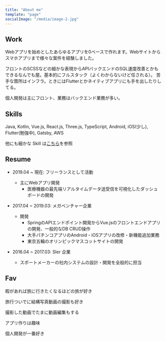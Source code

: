 ```yaml
---
title: "About me"
template: "page"
socialImage: "/media/image-2.jpg"
---
```

## Work

Webアプリを始めとしたあらゆるアプリを0ベースで作れます。Webサイトからスマホアプリまで様々な案件を経験しました。

フロントのSCSSなどの細かな表現からAPIバックエンドのSQL速度改善とかもできるなんでも屋。基本的にフルスタック（よくわからないけど任される）。
苦手な箇所はインフラ。ときにはFlutterとかネイティブアプリにも手を出したりしてる。

個人開発は主にフロント、業務はバックエンド業務が多い。

## Skills

Java, Kotlin, Vue.js, React.js, Three.js, TypeScript, Android, iOS(少し), Flutter(勉強中), Gatsby, AWS

他にも細かな Skill は[こちら](https://yoshikiohashi.dev/#/story)を参照

## Resume

- 2019.04 ~ 現在: フリーランスとして活動
    - 主にWebアプリ開発
        - 医療機器の最先端リアルタイムデータ送受信を可視化したダッシュボードの開発

- 2017.04 ~ 2019.03: メガベンチャー企業
    - 開発
        - SpringのAPIエンドポイント開発からVue.jsのフロントエンドアプリの開発、一般的なDB CRUD操作
        - 大手パチンコアプリのAndroid・iOSアプリの改修・新機能追加業務
        - 東京五輪のオリンピックマスコットサイトの開発

- 2016.04 ~ 2017.03: SIer 企業
    - スポートメーカーの社内システムの設計・開発を全般的に担当

## Fav

暇があれば旅に行きたくなるほどの旅が好き

旅行ついでに結構写真動画の撮影も好き

撮影した動画でたまに動画編集もする

アプリ作りは趣味

個人開発が一番好き
